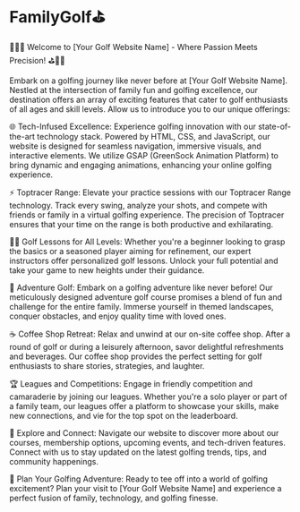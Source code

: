 # FamilyGolf⛳
🏌️‍♂️⛳ Welcome to [Your Golf Website Name] - Where Passion Meets Precision! ⛳🏌️‍♀️

Embark on a golfing journey like never before at [Your Golf Website Name]. Nestled at the intersection of family fun and golfing excellence, our destination offers an array of exciting features that cater to golf enthusiasts of all ages and skill levels. Allow us to introduce you to our unique offerings:

🌐 Tech-Infused Excellence:
Experience golfing innovation with our state-of-the-art technology stack. Powered by HTML, CSS, and JavaScript, our website is designed for seamless navigation, immersive visuals, and interactive elements. We utilize GSAP (GreenSock Animation Platform) to bring dynamic and engaging animations, enhancing your online golfing experience.

⚡ Toptracer Range:
Elevate your practice sessions with our Toptracer Range technology. Track every swing, analyze your shots, and compete with friends or family in a virtual golfing experience. The precision of Toptracer ensures that your time on the range is both productive and exhilarating.

🏌️‍♂️ Golf Lessons for All Levels:
Whether you're a beginner looking to grasp the basics or a seasoned player aiming for refinement, our expert instructors offer personalized golf lessons. Unlock your full potential and take your game to new heights under their guidance.

🌈 Adventure Golf:
Embark on a golfing adventure like never before! Our meticulously designed adventure golf course promises a blend of fun and challenge for the entire family. Immerse yourself in themed landscapes, conquer obstacles, and enjoy quality time with loved ones.

☕ Coffee Shop Retreat:
Relax and unwind at our on-site coffee shop. After a round of golf or during a leisurely afternoon, savor delightful refreshments and beverages. Our coffee shop provides the perfect setting for golf enthusiasts to share stories, strategies, and laughter.

🏆 Leagues and Competitions:
Engage in friendly competition and camaraderie by joining our leagues. Whether you're a solo player or part of a family team, our leagues offer a platform to showcase your skills, make new connections, and vie for the top spot on the leaderboard.

🌟 Explore and Connect:
Navigate our website to discover more about our courses, membership options, upcoming events, and tech-driven features. Connect with us to stay updated on the latest golfing trends, tips, and community happenings.

📅 Plan Your Golfing Adventure:
Ready to tee off into a world of golfing excitement? Plan your visit to [Your Golf Website Name] and experience a perfect fusion of family, technology, and golfing finesse.
